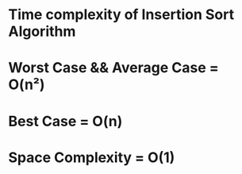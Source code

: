 # Time complexity of Insertion Sort Algorithm

# Worst Case  && Average Case =  O(n²)

# Best Case =  O(n)

# Space Complexity = O(1)
